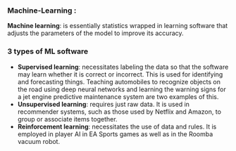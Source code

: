 ### Machine-Learning :

**Machine learning**: is essentially statistics wrapped in learning software that adjusts the parameters of the model to improve its accuracy.

### 3 types of ML software

- **Supervised learning**: necessitates labeling the data so that the software may learn whether it is correct or incorrect. This is used for identifying and forecasting things. Teaching automobiles to recognize objects on the road using deep neural networks and learning the warning signs for a jet engine predictive maintenance system are two examples of this.
- **Unsupervised learning**: requires just raw data. It is used in recommender systems, such as those used by Netflix and Amazon, to group or associate items together.
- **Reinforcement learning**: necessitates the use of data and rules. It is employed in player AI in EA Sports games as well as in the Roomba vacuum robot.
